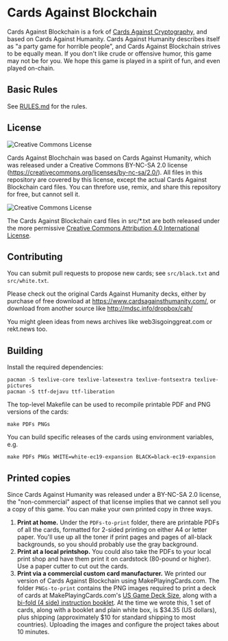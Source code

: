Cards Against Blockchain
==========================

Cards Against Blockchain is a fork of [Cards Against Cryptography](https://github.com/CardsAgainstCryptography/CAC), and based on Cards Against Humanity.  Cards Against Humanity describes itself as "a party game for horrible people", and Cards Against Blockchain strives to be equally mean.  If you don't like crude or offensive humor, this game may not be for you.  We hope this game is played in a spirit of fun, and even played on-chain.

Basic Rules
-----------

See [RULES.md](https://github.com/CardsAgainstBlockchain/CardsAgainstBlockchain/blob/master/RULES.md) for the rules.

License
-------

<img alt="Creative Commons License" style="border-width:0" src="https://i.creativecommons.org/l/by-nc-sa/2.0/88x31.png" />

Cards Against Blochchain was based on Cards Against Humanity, which was released under a Creative Commons BY-NC-SA 2.0 license (https://creativecommons.org/licenses/by-nc-sa/2.0/).  All files in this repository are covered by this license, except the actual Cards Against Blockchain card files.  You can threfore use, remix, and share this repository for free, but cannot sell it.

<img alt="Creative Commons License" style="border-width:0" src="https://i.creativecommons.org/l/by/4.0/88x31.png" />

The Cards Against Blockchain card files in src/*.txt are both released under the more permissive <a rel="license" href="http://creativecommons.org/licenses/by/4.0/">Creative Commons Attribution 4.0 International License</a>.

Contributing
------------

You can submit pull requests to propose new cards; see `src/black.txt` and `src/white.txt`.

Please check out the original Cards Against Humanity decks, either by purchase of free download at https://www.cardsagainsthumanity.com/, or download from another source like http://mdsc.info/dropbox/cah/ 

You might gleen ideas from news archives like web3isgoinggreat.com or rekt.news too.

Building
--------

Install the required dependencies:

    pacman -S texlive-core texlive-latexextra texlive-fontsextra texlive-pictures
    pacman -S ttf-dejavu ttf-liberation

The top-level Makefile can be used to recompile printable PDF and PNG versions of the cards:

    make PDFs PNGs

You can build specific releases of the cards using environment variables, e.g.

    make PDFs PNGs WHITE=white-ec19-expansion BLACK=black-ec19-expansion

Printed copies
--------------

Since Cards Against Humanity was released under a BY-NC-SA 2.0 license, the "non-commercial" aspect of that license implies that we cannot sell you a copy of this game.  You can make your own printed copy in three ways.  

1. **Print at home.**  Under the `PDFs-to-print` folder, there are printable PDFs of all the cards, formatted for 2-sided printing on either A4 or letter paper.  You'll use up all the toner if print pages and pages of all-black backgrounds, so you should probably use the gray background.  
2. **Print at a local printshop.** You could also take the PDFs to your local print shop and have them print it on cardstock (80-pound or higher).  Use a paper cutter to cut out the cards.
3. **Print via a commercial custom card manufacturer.**  We printed our version of Cards Against Blockchain using MakePlayingCards.com.  The folder `PNGs-to-print` contains the PNG images required to print a deck of cards at MakePlayingCards.com's [US Game Deck Size](https://www.makeplayingcards.com/design/custom-us-game-deck-size-cards.html), along with a [bi-fold (4 side) instruction booklet](https://www.makeplayingcards.com/pops/booklet-guide.html).  At the time we wrote this, 1 set of cards, along with a booklet and plain white box, is $34.35 (US dollars), plus shipping (approximately $10 for standard shipping to most countries).  Uploading the images and configure the project takes about 10 minutes.
